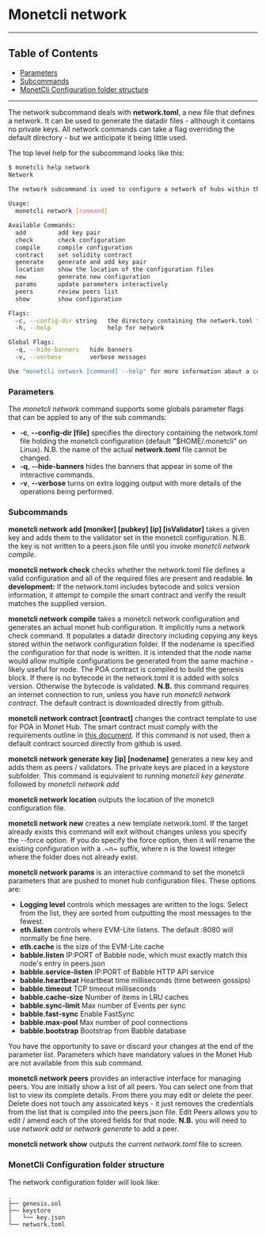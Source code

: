 # Monetcli network

----

## Table of Contents

+ [Parameters](#parameters)
+ [Subcommands](#subcommands)
+ [MonetCli Configuration folder structure](#monetcli-configuration-folder-structure)

----


The network subcommand deals with **network.toml**, a new file that defines a network. It can be used to generate the datadir files - although it contains no private keys. All network commands can take a flag overriding the default directory - but we anticipate it being little used. 

The top level help for the subcommand looks like this:

```bash
$ monetcli help network
Network
		
The network subcommand is used to configure a network of hubs within the monetcli configuration. The compile option builds the genesis file and pushes it to a monetd configuration. The commands available from the network command are sequenced in the wizard, testnet and testjoin commands.

Usage:
  monetcli network [command]

Available Commands:
  add         add key pair
  check       check configuration
  compile     compile configuration
  contract    set solidity contract
  generate    generate and add key pair
  location    show the location of the configuration files
  new         generate new configuration
  params      update parameters interactively
  peers       review peers list
  show        show configuration

Flags:
  -c, --config-dir string   the directory containing the network.toml file holding the monetcli configuration (default "/home/jon/.monetcli")
  -h, --help                help for network

Global Flags:
  -q, --hide-banners   hide banners
  -v, --verbose        verbose messages

Use "monetcli network [command] --help" for more information about a command.
```

### Parameters

The *monetcli network* command supports some globals parameter flags that can be appled to any of the sub commands:
+ **\-c**, **\-\-config-dir [file]** specifies the directory containing the network.toml file holding the monetcli configuration (default "$HOME/.monetcli" on Linux). N.B. the name of the actual **network.toml** file cannot be changed. 
+ **\-q**, **\-\-hide-banners** hides the banners that appear in some of the interactive commands.
+ **\-v**, **\-\-verbose** turns on extra logging output with more details of the operations being performed. 


### Subcommands

**monetcli network add [moniker] [pubkey] [ip] [isValidator]** takes a given key and adds them to the validator set in the monetcli configuration. N.B. the key is not written to a peers.json file until you invoke *monetcli network compile*.


**monetcli network check** checks whether the network.toml file defines a valid configuration and all of the required files are present and readable. **In development:** If the network.toml includes bytecode and solcs version information, it attempt to compile the smart contract and verify the result matches the supplied version.

[comment]: # (//TODO remove In development flag when it is no longer in development)

**monetcli network compile** takes a monetcli network configuration and generates an actual monet hub configuration. It implicitly runs a network check command. It populates a datadir directory including copying any keys stored within the network configuration folder. If the nodename is specified the configuration for that node is written. It is intended that the node name would allow multiple configurations be generated from the same machine - likely useful for node. The POA contract is compiled to build the genesis block. If there is no bytecode in the network.toml it is added with solcs version. Otherwise the bytecode is validated. **N.B.** this command requires an internet connection to run, unless you have run *monetcli network contract*. The default contract is downloaded directly from github. 

[comment]: # (//TODO verify the checking code is put live)


**monetcli network contract [contract]** changes the contract template to use for POA in Monet Hub. The smart contract must comply with the requirements outline in [this document](smartcontract.md). If this command is not used, then a default contract sourced directly from github is used. 

[comment]: # (//TODO - actually write that smartcontract.md file)

**monetcli network generate key [ip] [nodename]** generates a new key and adds them as peers / validators. The private keys are placed in a keystore subfolder. This command is equivalent to running *monetcli key generate* followed by *monetcli network add*

**monetcli network location** outputs the location of the monetcli configuration file. 

**monetcli network new** creates a new template network.toml. If the target already exists this command will exit without changes unless you specify the \-\-force option. If you do specify the force option, then it will rename the existing configuration with a .~n~ suffix, where n is the lowest integer where the folder does not already exist. 
 

**monetcli network params** is an interactive command to set the monetcli parameters that are pushed to monet hub configuration files. These options are:

+ **Logging level** controls which messages are written to the logs. Select from the list, they are sorted from outputting the most messages to the fewest. 
+ **eth.listen** controls where EVM-Lite listens. The default :8080 will normally be fine here.
+ **eth.cache** is the size of the EVM-Lite cache 
+ **babble.listen** IP:PORT of Babble node, which must exactly match this node's entry in peers.json
+ **babble.service-listen** IP:PORT of Babble HTTP API service
+ **babble.heartbeat** Heartbeat time milliseconds (time between gossips)
+ **babble.timeout** TCP timeout milliseconds
+ **babble.cache-size** Number of items in LRU caches
+ **babble.sync-limit** Max number of Events per sync
+ **babble.fast-sync** Enable FastSync
+ **babble.max-pool** Max number of pool connections
+ **babble.bootstrap** Bootstrap from Babble database

You have the opportunity to save or discard your changes at the end of the parameter list. Parameters which have mandatory values in the Monet Hub are not available from this sub command.


**monetcli network peers** provides an interactive interface for managing peers. You are initially show a list of all peers. You can select one from that list to view its complete details. From there you may edit or delete the peer. Delete does not touch any assoicated keys - it just removes the credentials from the list that is compiled into the peers.json file. Edit Peers allows you to edit / amend each of the stored fields for that node. **N.B.** you will need to use *network add* or *network generate* to add a peer.  


**monetcli network show** outputs the current *network.toml* file to screen. 




### MonetCli Configuration folder structure

The network configuration folder will look like:
```
.
├── genesis.sol
├── keystore
│   └── key.json
└── network.toml
```

